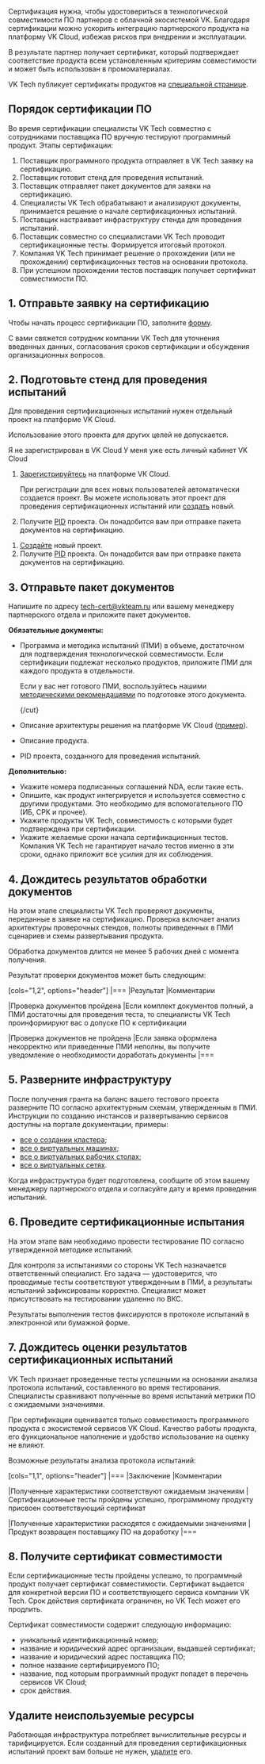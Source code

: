 Сертификация нужна, чтобы удостовериться в технологической совместимости ПО партнеров с облачной экосистемой VK. Благодаря сертификации можно ускорить интеграцию партнерского продукта на платформу VK Cloud, избежав рисков при внедрении и эксплуатации.

В результате партнер получает сертификат, который подтверждает соответствие продукта всем установленным критериям совместимости и может быть использован в промоматериалах.

VK Tech публикует сертификаты продуктов на [специальной странице](https://cloud.vk.com/sertifikatsiya-tekhnologicheskoy-sovmestimosti).

## Порядок сертификации ПО

Во время сертификации специалисты VK Tech совместно с сотрудниками поставщика ПО вручную тестируют программный продукт. Этапы сертификации:

1. Поставщик программного продукта отправляет в VK Tech заявку на сертификацию.
1. Поставщик готовит стенд для проведения испытаний.
1. Поставщик отправляет пакет документов для заявки на сертификацию.
1. Специалисты VK Tech обрабатывают и анализируют документы, принимается решение о начале сертификационных испытаний.
1. Поставщик настраивает инфраструктуру стенда для проведения испытаний.
1. Поставщик совместно со специалистами VK Tech проводит сертификационные тесты. Формируется итоговый протокол.
1. Компания VK Tech принимает решение о прохождении (или не прохождении) сертификационных тестов на основании протокола.
1. При успешном прохождении тестов поставщик получает сертификат совместимости ПО.

## 1. Отправьте заявку на сертификацию

Чтобы начать процесс сертификации ПО, заполните [форму](https://cloud.vk.com/partner/#partners-cert).

С вами свяжется сотрудник компании VK Tech для уточнения введенных данных, согласования сроков сертификации и обсуждения организационных вопросов.

## 2. Подготовьте стенд для проведения испытаний

Для проведения сертификационных испытаний нужен отдельный проект на платформе VK Cloud.

<warn>

Использование этого проекта для других целей не допускается.

</warn>

<tabs>
<tablist>
<tab>Я не зарегистрирован в VK Cloud</tab>
<tab>У меня уже есть личный кабинет VK Cloud</tab>
</tablist>
<tabpanel>

1. [Зарегистрируйтесь](/ru/intro/start/account-registration) на платформе VK Cloud.

   При регистрации для всех новых пользователей автоматически создается проект. Вы можете использовать этот проект для проведения сертификационных испытаний или [создать](/ru/tools-for-using-services/account/instructions/project-settings/create) новый.

1. Получите [PID](/ru/tools-for-using-services/account/instructions/project-settings/manage#poluchenie_identifikatora_proekta) проекта. Он понадобится вам при отправке пакета документов на сертификацию.

</tabpanel>
<tabpanel>

1. [Cоздайте](/ru/tools-for-using-services/account/instructions/project-settings/create) новый проект.
1. Получите [PID](/ru/tools-for-using-services/account/instructions/project-settings/manage#poluchenie_identifikatora_proekta) проекта.
Он понадобится вам при отправке пакета документов на сертификацию.

</tabpanel>
</tabs>

## 3. Отправьте пакет документов

Напишите по адресу [tech-cert@vkteam.ru](mailto:tech-cert@vkteam.ru) или вашему менеджеру партнерского отдела и приложите пакет документов.

**Обязательные документы:**

* Программа и методика испытаний (ПМИ) в объеме, достаточном для подтверждения технологической совместимости. Если сертификации подлежат несколько продуктов, приложите ПМИ для каждого продукта в отдельности.

  Если у вас нет готового ПМИ, воспользуйтесь нашими [методическими рекомендациями](../assets/pmi.pdf "download") по подготовке этого документа.  

  {/cut}

* Описание архитектуры решения на платформе VK Cloud ([пример](../assets/architecture.pdf "download")).
* Описание продукта.
* PID проекта, созданного для проведения испытаний.

**Дополнительно:**

* Укажите номера подписанных соглашений NDA, если такие есть.
* Опишите, как продукт интегрируется и используется совместно с другими продуктами. Это необходимо для вспомогательного ПО (ИБ, СРК и прочее).
* Укажите продукты VK Tech, совместимость с которыми будет подтверждена при сертификации.
* Укажите желаемые сроки начала сертификационных тестов. Компания VK Tech не гарантирует начало тестов именно в эти сроки, однако приложит все усилия для их соблюдения.

## 4. Дождитесь результатов обработки документов

На этом этапе специалисты VK Tech проверяют документы, переданные в заявке на сертификацию. Проверка включает анализ архитектуры проверочных стендов, полноты приведенных в ПМИ сценариев и схемы развертывания продукта.

Обработка документов длится не менее 5 рабочих дней с момента получения.

Результат проверки документов может быть следующим:

[cols="1,2", options="header"]
|===
|Результат
|Комментарии

|Проверка документов пройдена
|Если комплект документов полный, а ПМИ достаточны для проведения теста, то специалисты VK Tech проинформируют вас о допуске ПО к сертификации

|Проверка документов не пройдена
|Если заявка оформлена некорректно или приведенные ПМИ неполны, вы получите уведомление о необходимости доработать документы
|===

## 5. Разверните инфраструктуру

После получения гранта на баланс вашего тестового проекта разверните ПО согласно архитектурным схемам, утвержденным в ПМИ. Инструкции по созданию инстансов и развертыванию сервисов доступны на портале документации, примеры:

* [все о создании кластера](/ru/kubernetes/k8s/instructions);
* [все о виртуальных машинах](/ru/computing/iaas/instructions/vm);
* [все о виртуальных рабочих столах](/ru/computing/cloud-desktops/instructions);
* [все о виртуальных сетях](/ru/networks/vnet/instructions).

Когда инфраструктура будет подготовлена, сообщите об этом вашему менеджеру партнерского отдела и согласуйте дату и время проведения испытаний.

## 6. Проведите сертификационные испытания

На этом этапе вам необходимо провести тестирование ПО согласно утвержденной методике испытаний.

Для контроля за испытаниями со стороны VK Tech назначается ответственный специалист. Его задача — удостоверится, что проводимые тесты соответствуют утвержденным в ПМИ, а результаты испытаний зафиксированы корректно. Специалист может присутствовать на тестировании удаленно по ВКС.

Результаты выполнения тестов фиксируются в протоколе испытаний в электронной или бумажной форме.

## 7. Дождитесь оценки результатов сертификационных испытаний

VK Tech признает проведенные тесты успешными на основании анализа протокола испытаний, составленного во время тестирования. Специалисты сравнивают полученные во время испытаний метрики ПО с ожидаемыми значениями.

<info>

При сертификации оценивается только совместимость программного продукта с экосистемой сервисов VK Cloud. Качество работы продукта, его функциональное наполнение и удобство использование на оценку не влияют.

</info>

Возможные результаты анализа протокола испытаний:

[cols="1,1", options="header"]
|===
|Заключение
|Комментарии

|Полученные характеристики соответствуют ожидаемым значениям
|Сертификационные тесты пройдены успешно, программному продукту присвоен соответствующий сертификат

|Полученные характеристики расходятся с ожидаемыми значениями
|Продукт возвращен поставщику ПО на доработку
|===

## 8. Получите сертификат совместимости

Если сертификационные тесты пройдены успешно, то программный продукт получает сертификат совместимости. Сертификат выдается для конкретной версии ПО и соответствующего сервиса компании VK Tech. Срок действия сертификата ограничен, но VK Tech может его продлить.

Сертификат совместимости содержит следующую информацию:

* уникальный идентификационный номер;
* название и юридический адрес организации, выдавшей сертификат;
* название и юридический адрес поставщика ПО;
* полное название сертифицируемого ПО;
* название, под которым программный продукт попадет в перечень сервисов VK Cloud;
* срок действия.

## Удалите неиспользуемые ресурсы

Работающая инфраструктура потребляет вычислительные ресурсы и тарифицируется. Если созданный для проведения сертификационных испытаний проект вам больше не нужен, [удалите](/ru/tools-for-using-services/account/instructions/project-settings/manage#udalenie_proekta) его.
